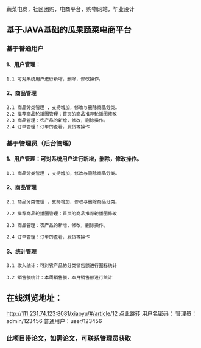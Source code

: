 蔬菜电商，社区团购，电商平台，购物网站，毕业设计

## 基于JAVA基础的瓜果蔬菜电商平台

### 基于普通用户

#### 1、用户管理：

	1.1 可对系统用户进行新增，删除，修改操作。
 
#### 2、商品管理
	2.1 商品分类管理 ，支持增加，修改与删除商品分类。
	2.2 推荐商品轮播图管理：首页的商品推荐轮播图修改
	2.3 商品管理：农产品的新增，修改，删除操作。
	2.4 订单管理：订单的查看，发货等操作

### 基于管理员（后台管理）

#### 1、用户管理：可对系统用户进行新增，删除，修改操作。

	1.1 商品分类管理 ，支持增加，修改与删除商品分类。

#### 2、商品管理

	2.1 商品分类管理 ，支持增加，修改与删除商品分类。

	2.2 推荐商品轮播图管理：首页的商品推荐轮播图修改

	2.3 商品管理：农产品的新增，修改，删除操作。

	2.4 订单管理：订单的查看，发货等操作

#### 3、统计管理

    3.1 收入统计：可对农产品的分类销售额进行图标统计

	3.2 销售额统计：本周销售额，本月销售额进行统计

## 在线浏览地址：

http://111.231.74.123:8081/xiaoyu/#/article/12
[点此跳转](http://111.231.74.123:8081/xiaoyu/#/article/12)
    用户名密码：
    管理员：admin/123456
    普通用户：user/123456

### 此项目带论文，如需论文，可联系管理员获取








